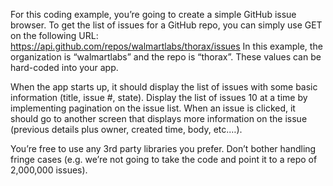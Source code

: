 For this coding example, you’re going to create a simple GitHub issue browser. To get the list of issues for a GitHub repo, you can simply use GET on the following URL: https://api.github.com/repos/walmartlabs/thorax/issues In this example, the organization is “walmartlabs” and the repo is “thorax”. These values can be hard-coded into your app.

When the app starts up, it should display the list of issues with some basic information (title, issue #, state). Display the list of issues 10 at a time by implementing pagination on the issue list. When an issue is clicked, it should go to another screen that displays more information on the issue (previous details plus owner, created time, body, etc.…).

You’re free to use any 3rd party libraries you prefer. Don’t bother handling fringe cases (e.g. we’re not going to take the code and point it to a repo of 2,000,000 issues).